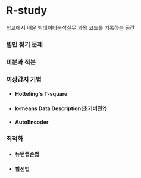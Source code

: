 # R-study
학교에서 배운 빅데이터분석실무 과목 코드를 기록하는 공간

### 범인 찾기 문제

### 미분과 적분

### 이상감지 기법
- #### Hotteling's T-square
- #### k-means Data Description(초기버전?)
- #### AutoEncoder

### 최적화
- #### 뉴턴랩슨법
- #### 할선법
